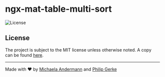 # ngx-mat-table-multi-sort

![License](https://img.shields.io/github/license/pgerke/homebridge-freeathome-local-api?style=flat-square)

## License

The project is subject to the MIT license unless otherwise noted. A copy can be found [here](./LICENSE.md).

<hr>

Made with ❤️ by [Michaela Andermann](https://github.com/michix99) and [Philip Gerke](https://github.com/pgerke)
